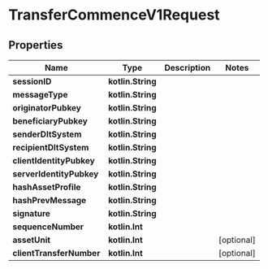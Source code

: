 
# TransferCommenceV1Request

## Properties
Name | Type | Description | Notes
------------ | ------------- | ------------- | -------------
**sessionID** | **kotlin.String** |  | 
**messageType** | **kotlin.String** |  | 
**originatorPubkey** | **kotlin.String** |  | 
**beneficiaryPubkey** | **kotlin.String** |  | 
**senderDltSystem** | **kotlin.String** |  | 
**recipientDltSystem** | **kotlin.String** |  | 
**clientIdentityPubkey** | **kotlin.String** |  | 
**serverIdentityPubkey** | **kotlin.String** |  | 
**hashAssetProfile** | **kotlin.String** |  | 
**hashPrevMessage** | **kotlin.String** |  | 
**signature** | **kotlin.String** |  | 
**sequenceNumber** | **kotlin.Int** |  | 
**assetUnit** | **kotlin.Int** |  |  [optional]
**clientTransferNumber** | **kotlin.Int** |  |  [optional]




